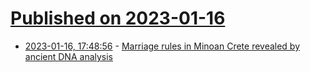 # [Published on 2023-01-16](index.md)

* [2023-01-16, 17:48:56](https://news.ycombinator.com/item?id=34403360) - [Marriage rules in Minoan Crete revealed by ancient DNA analysis](https://phys.org/news/2023-01-marriage-minoan-crete-revealed-ancient.html)
